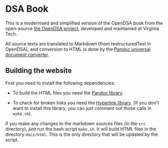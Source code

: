 
DSA Book
===========

This is a modernised and simplified version of the OpenDSA book from 
the open-source [the OpenDSA project](https://opendsa-server.cs.vt.edu),
developed and maintained at Virginia Tech.

All source texts are translated to Markdown (from restructuredText in OpenDSA),
and conversion to HTML is done by the 
[Pandoc universal document converter](https://pandoc.org/).

## Building the website

First you need to install the following dependencies:

- To build the HTML files you need the [Pandoc library](https://pandoc.org/).

- To check for broken links you need the [Hyperlink library](https://github.com/untitaker/hyperlink).
  (If you don't want to install this library, you can just comment out those calls in `make.sh`).

If you make any changes to the markdown sources files (in the `src` directory),
just run the bash script `make.sh`. 
It will build HTML files in the directory `docs/html`. 
This is the only directory that will be updated by the script.

